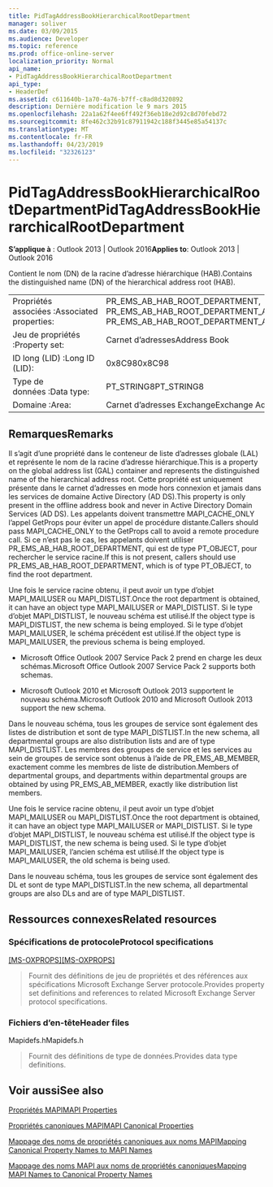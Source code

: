 ```yaml
---
title: PidTagAddressBookHierarchicalRootDepartment
manager: soliver
ms.date: 03/09/2015
ms.audience: Developer
ms.topic: reference
ms.prod: office-online-server
localization_priority: Normal
api_name:
- PidTagAddressBookHierarchicalRootDepartment
api_type:
- HeaderDef
ms.assetid: c611640b-1a70-4a76-b7ff-c8ad8d320892
description: Dernière modification le 9 mars 2015
ms.openlocfilehash: 22a1a62f4ee6ff492f36eb18e2d92c8d70febd72
ms.sourcegitcommit: 8fe462c32b91c87911942c188f3445e85a54137c
ms.translationtype: MT
ms.contentlocale: fr-FR
ms.lasthandoff: 04/23/2019
ms.locfileid: "32326123"
---
```

# <a name="pidtagaddressbookhierarchicalrootdepartment"></a><span data-ttu-id="12fb4-103">PidTagAddressBookHierarchicalRootDepartment</span><span class="sxs-lookup"><span data-stu-id="12fb4-103">PidTagAddressBookHierarchicalRootDepartment</span></span>

  
  
<span data-ttu-id="12fb4-104">**S’applique à** : Outlook 2013 | Outlook 2016</span><span class="sxs-lookup"><span data-stu-id="12fb4-104">**Applies to**: Outlook 2013 | Outlook 2016</span></span> 
  
 <span data-ttu-id="12fb4-105">Contient le nom (DN) de la racine d’adresse hiérarchique (HAB).</span><span class="sxs-lookup"><span data-stu-id="12fb4-105">Contains the distinguished name (DN) of the hierarchical address root (HAB).</span></span> 
  
|||
|:-----|:-----|
|<span data-ttu-id="12fb4-106">Propriétés associées :</span><span class="sxs-lookup"><span data-stu-id="12fb4-106">Associated properties:</span></span>  <br/> |<span data-ttu-id="12fb4-107">PR_EMS_AB_HAB_ROOT_DEPARTMENT, PR_EMS_AB_HAB_ROOT_DEPARTMENT_A</span><span class="sxs-lookup"><span data-stu-id="12fb4-107">PR_EMS_AB_HAB_ROOT_DEPARTMENT, PR_EMS_AB_HAB_ROOT_DEPARTMENT_A</span></span>  <br/> |
|<span data-ttu-id="12fb4-108">Jeu de propriétés :</span><span class="sxs-lookup"><span data-stu-id="12fb4-108">Property set:</span></span>  <br/> |<span data-ttu-id="12fb4-109">Carnet d’adresses</span><span class="sxs-lookup"><span data-stu-id="12fb4-109">Address Book</span></span>  <br/> |
|<span data-ttu-id="12fb4-110">ID long (LID) :</span><span class="sxs-lookup"><span data-stu-id="12fb4-110">Long ID (LID):</span></span>  <br/> |<span data-ttu-id="12fb4-111">0x8C98</span><span class="sxs-lookup"><span data-stu-id="12fb4-111">0x8C98</span></span>  <br/> |
|<span data-ttu-id="12fb4-112">Type de données :</span><span class="sxs-lookup"><span data-stu-id="12fb4-112">Data type:</span></span>  <br/> |<span data-ttu-id="12fb4-113">PT_STRING8</span><span class="sxs-lookup"><span data-stu-id="12fb4-113">PT_STRING8</span></span>  <br/> |
|<span data-ttu-id="12fb4-114">Domaine :</span><span class="sxs-lookup"><span data-stu-id="12fb4-114">Area:</span></span>  <br/> |<span data-ttu-id="12fb4-115">Carnet d’adresses Exchange</span><span class="sxs-lookup"><span data-stu-id="12fb4-115">Exchange Address Book</span></span>  <br/> |
   
## <a name="remarks"></a><span data-ttu-id="12fb4-116">Remarques</span><span class="sxs-lookup"><span data-stu-id="12fb4-116">Remarks</span></span>

<span data-ttu-id="12fb4-117">Il s’agit d’une propriété dans le conteneur de liste d’adresses globale (LAL) et représente le nom de la racine d’adresse hiérarchique.</span><span class="sxs-lookup"><span data-stu-id="12fb4-117">This is a property on the global address list (GAL) container and represents the distinguished name of the hierarchical address root.</span></span> <span data-ttu-id="12fb4-118">Cette propriété est uniquement présente dans le carnet d’adresses en mode hors connexion et jamais dans les services de domaine Active Directory (AD DS).</span><span class="sxs-lookup"><span data-stu-id="12fb4-118">This property is only present in the offline address book and never in Active Directory Domain Services (AD DS).</span></span> <span data-ttu-id="12fb4-119">Les appelants doivent transmettre MAPI_CACHE_ONLY l’appel GetProps pour éviter un appel de procédure distante.</span><span class="sxs-lookup"><span data-stu-id="12fb4-119">Callers should pass MAPI_CACHE_ONLY to the GetProps call to avoid a remote procedure call.</span></span> <span data-ttu-id="12fb4-120">Si ce n’est pas le cas, les appelants doivent utiliser PR_EMS_AB_HAB_ROOT_DEPARTMENT, qui est de type PT_OBJECT, pour rechercher le service racine.</span><span class="sxs-lookup"><span data-stu-id="12fb4-120">If this is not present, callers should use PR_EMS_AB_HAB_ROOT_DEPARTMENT, which is of type PT_OBJECT, to find the root department.</span></span> 
  
<span data-ttu-id="12fb4-121">Une fois le service racine obtenu, il peut avoir un type d’objet MAPI_MAILUSER ou MAPI_DISTLIST.</span><span class="sxs-lookup"><span data-stu-id="12fb4-121">Once the root department is obtained, it can have an object type MAPI_MAILUSER or MAPI_DISTLIST.</span></span> <span data-ttu-id="12fb4-122">Si le type d’objet MAPI_DISTLIST, le nouveau schéma est utilisé.</span><span class="sxs-lookup"><span data-stu-id="12fb4-122">If the object type is MAPI_DISTLIST, the new schema is being employed.</span></span> <span data-ttu-id="12fb4-123">Si le type d’objet MAPI_MAILUSER, le schéma précédent est utilisé.</span><span class="sxs-lookup"><span data-stu-id="12fb4-123">If the object type is MAPI_MAILUSER, the previous schema is being employed.</span></span> 
  
- <span data-ttu-id="12fb4-124">Microsoft Office Outlook 2007 Service Pack 2 prend en charge les deux schémas.</span><span class="sxs-lookup"><span data-stu-id="12fb4-124">Microsoft Office Outlook 2007 Service Pack 2 supports both schemas.</span></span> 
    
- <span data-ttu-id="12fb4-125">Microsoft Outlook 2010 et Microsoft Outlook 2013 supportent le nouveau schéma.</span><span class="sxs-lookup"><span data-stu-id="12fb4-125">Microsoft Outlook 2010 and Microsoft Outlook 2013 support the new schema.</span></span>
    
<span data-ttu-id="12fb4-126">Dans le nouveau schéma, tous les groupes de service sont également des listes de distribution et sont de type MAPI_DISTLIST.</span><span class="sxs-lookup"><span data-stu-id="12fb4-126">In the new schema, all departmental groups are also distribution lists and are of type MAPI_DISTLIST.</span></span> <span data-ttu-id="12fb4-127">Les membres des groupes de service et les services au sein de groupes de service sont obtenus à l’aide de PR_EMS_AB_MEMBER, exactement comme les membres de liste de distribution.</span><span class="sxs-lookup"><span data-stu-id="12fb4-127">Members of departmental groups, and departments within departmental groups are obtained by using PR_EMS_AB_MEMBER, exactly like distribution list members.</span></span>
  
<span data-ttu-id="12fb4-128">Une fois le service racine obtenu, il peut avoir un type d’objet MAPI_MAILUSER ou MAPI_DISTLIST.</span><span class="sxs-lookup"><span data-stu-id="12fb4-128">Once the root department is obtained, it can have an object type MAPI_MAILUSER or MAPI_DISTLIST.</span></span> <span data-ttu-id="12fb4-129">Si le type d’objet MAPI_DISTLIST, le nouveau schéma est utilisé.</span><span class="sxs-lookup"><span data-stu-id="12fb4-129">If the object type is MAPI_DISTLIST, the new schema is being used.</span></span> <span data-ttu-id="12fb4-130">Si le type d’objet MAPI_MAILUSER, l’ancien schéma est utilisé.</span><span class="sxs-lookup"><span data-stu-id="12fb4-130">If the object type is MAPI_MAILUSER, the old schema is being used.</span></span> 
  
<span data-ttu-id="12fb4-131">Dans le nouveau schéma, tous les groupes de service sont également des DL et sont de type MAPI_DISTLIST.</span><span class="sxs-lookup"><span data-stu-id="12fb4-131">In the new schema, all departmental groups are also DLs and are of type MAPI_DISTLIST.</span></span>
  
## <a name="related-resources"></a><span data-ttu-id="12fb4-132">Ressources connexes</span><span class="sxs-lookup"><span data-stu-id="12fb4-132">Related resources</span></span>

### <a name="protocol-specifications"></a><span data-ttu-id="12fb4-133">Spécifications de protocole</span><span class="sxs-lookup"><span data-stu-id="12fb4-133">Protocol specifications</span></span>

<span data-ttu-id="12fb4-134">[[MS-OXPROPS]](https://msdn.microsoft.com/library/f6ab1613-aefe-447d-a49c-18217230b148%28Office.15%29.aspx)</span><span class="sxs-lookup"><span data-stu-id="12fb4-134">[[MS-OXPROPS]](https://msdn.microsoft.com/library/f6ab1613-aefe-447d-a49c-18217230b148%28Office.15%29.aspx)</span></span>
  
> <span data-ttu-id="12fb4-135">Fournit des définitions de jeu de propriétés et des références aux spécifications Microsoft Exchange Server protocole.</span><span class="sxs-lookup"><span data-stu-id="12fb4-135">Provides property set definitions and references to related Microsoft Exchange Server protocol specifications.</span></span>
    
### <a name="header-files"></a><span data-ttu-id="12fb4-136">Fichiers d’en-tête</span><span class="sxs-lookup"><span data-stu-id="12fb4-136">Header files</span></span>

<span data-ttu-id="12fb4-137">Mapidefs.h</span><span class="sxs-lookup"><span data-stu-id="12fb4-137">Mapidefs.h</span></span>
  
> <span data-ttu-id="12fb4-138">Fournit des définitions de type de données.</span><span class="sxs-lookup"><span data-stu-id="12fb4-138">Provides data type definitions.</span></span>
    
## <a name="see-also"></a><span data-ttu-id="12fb4-139">Voir aussi</span><span class="sxs-lookup"><span data-stu-id="12fb4-139">See also</span></span>



[<span data-ttu-id="12fb4-140">Propriétés MAPI</span><span class="sxs-lookup"><span data-stu-id="12fb4-140">MAPI Properties</span></span>](mapi-properties.md)
  
[<span data-ttu-id="12fb4-141">Propriétés canoniques MAPI</span><span class="sxs-lookup"><span data-stu-id="12fb4-141">MAPI Canonical Properties</span></span>](mapi-canonical-properties.md)
  
[<span data-ttu-id="12fb4-142">Mappage des noms de propriétés canoniques aux noms MAPI</span><span class="sxs-lookup"><span data-stu-id="12fb4-142">Mapping Canonical Property Names to MAPI Names</span></span>](mapping-canonical-property-names-to-mapi-names.md)
  
[<span data-ttu-id="12fb4-143">Mappage des noms MAPI aux noms de propriétés canoniques</span><span class="sxs-lookup"><span data-stu-id="12fb4-143">Mapping MAPI Names to Canonical Property Names</span></span>](mapping-mapi-names-to-canonical-property-names.md)

